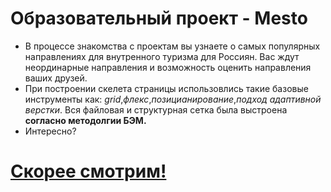 # Образовательный проект - Mesto  
* В процессе знакомства с проектам вы узнаете о самых популярных направлениях для внутренного туризма для Россиян. Вас ждут неординарные направления и возможность оценить направления ваших друзей. 
* При построении скелета страницы использовлись такие базовые инструменты как: *grid*,*флекс*,*позицианирование*,*подход адаптивной верстки*. Вся файловая и структурная сетка была выстроена **согласно методолгии БЭМ.**
* Интересно?  
#  [Cкорее смотрим!]( https://amiulu.github.io/mesto/index.html)
